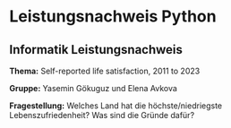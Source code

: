 # Leistungsnachweis Python

## Informatik Leistungsnachweis



**Thema:** Self-reported life satisfaction, 2011 to 2023   

**Gruppe:** Yasemin Gökuguz und Elena Avkova

**Fragestellung:** Welches Land hat die höchste/niedriegste Lebenszufriedenheit? Was sind die Gründe dafür?





